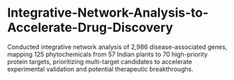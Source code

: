# Integrative-Network-Analysis-to-Accelerate-Drug-Discovery
Conducted integrative network analysis of 2,986 disease-associated genes, mapping 125 phytochemicals from 57 Indian plants to 70 high-priority protein targets, prioritizing multi-target candidates to accelerate experimental validation and potential therapeutic breakthroughs.
